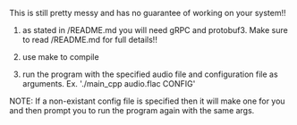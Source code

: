 This is still pretty messy and has no guarantee of working on your system!!

1) as stated in /README.md you will need gRPC and protobuf3. Make sure to read /README.md for full details!!

2) use make to compile

3) run the program with the specified audio file and configuration file as arguments. Ex. './main_cpp audio.flac CONFIG'

NOTE: If a non-existant config file is specified then it will make one for you and then prompt you to run the program again with the same args.


